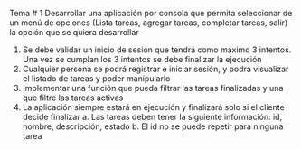 Tema # 1
Desarrollar una aplicación por consola que permita seleccionar de un menú de opciones (Lista tareas, agregar tareas, completar tareas, salir) la opción que se quiera desarrollar
1. Se debe validar un inicio de sesión que tendrá como máximo 3 intentos. Una vez se cumplan los 3 intentos se debe finalizar la ejecución
2. Cualquier persona se podrá registrar e iniciar sesión, y podrá visualizar el listado de tareas y poder manipularlo
3. Implementar una función que pueda filtrar las tareas finalizadas y una que filtre las tareas activas
4. La aplicación siempre estará en ejecución y finalizará solo si el cliente decide finalizar
a. Las tareas deben tener la siguiente información: id, nombre, descripción, estado
b. El id no se puede repetir para ninguna tarea
